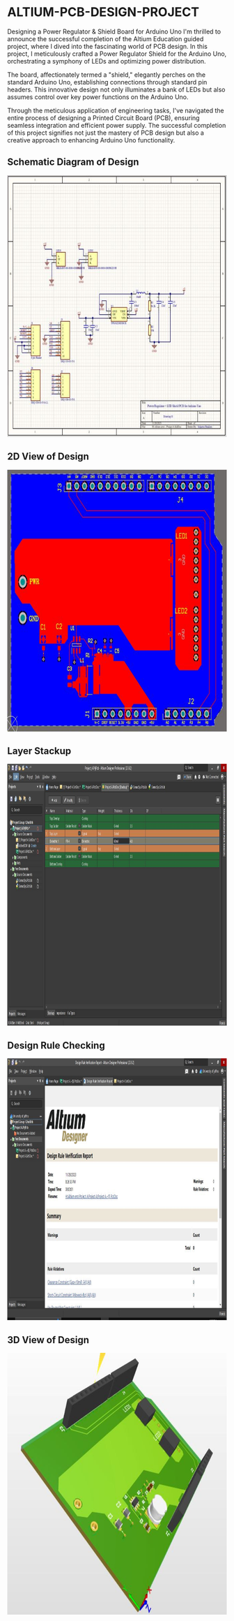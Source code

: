 # ALTIUM-PCB-DESIGN-PROJECT
Designing a Power Regulator &amp; Shield Board for Arduino Uno
I'm thrilled to announce the successful completion of the Altium Education guided project, where I dived into the fascinating world of PCB design. In this project, I meticulously crafted a Power Regulator Shield for the Arduino Uno, orchestrating a symphony of LEDs and optimizing power distribution.

The board, affectionately termed a "shield," elegantly perches on the standard Arduino Uno, establishing connections through standard pin headers. This innovative design not only illuminates a bank of LEDs but also assumes control over key power functions on the Arduino Uno.

Through the meticulous application of engineering tasks, I've navigated the entire process of designing a Printed Circuit Board (PCB), ensuring seamless integration and efficient power supply. The successful completion of this project signifies not just the mastery of PCB design but also a creative approach to enhancing Arduino Uno functionality.

## Schematic Diagram of Design

<p align="center"> <img src="https://github.com/SujeewBandara/ALTIUM-DESIGN-PCB-PROJECT/blob/main/Schematic%20Diagram.JPG" width="720" height="600"/>

## 2D View of Design

<p align="center"> <img src="https://github.com/SujeewBandara/ALTIUM-DESIGN-PCB-PROJECT/blob/main/2D%202.JPG" width="720" height="600"/>

## Layer Stackup

<p align="center"> <img src="https://github.com/SujeewBandara/ALTIUM-DESIGN-PCB-PROJECT/blob/main/layer%20stackup.JPG" width="720" height="600"/>

## Design Rule Checking

<p align="center"> <img src="https://github.com/SujeewBandara/ALTIUM-DESIGN-PCB-PROJECT/blob/main/Error%20free.JPG" width="720" height="600"/>

## 3D View of Design

<p align="center"> <img src="https://github.com/SujeewBandara/ALTIUM-DESIGN-PCB-PROJECT/blob/main/3D%203.JPG" width="720" height="600"/>
